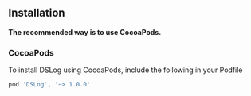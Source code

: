 ## Installation
**The recommended way is to use CocoaPods.**

### CocoaPods

To install DSLog  using CocoaPods, include the following in your Podfile

```ruby
pod 'DSLog', '~> 1.0.0'
```
